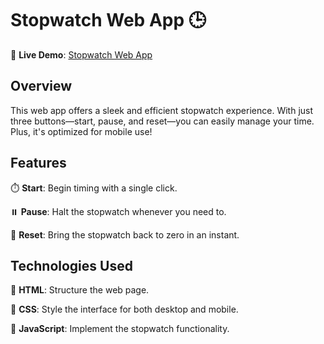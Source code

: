 # Stopwatch Web App 🕒

🚀 **Live Demo**: [Stopwatch Web App](https://malikaaqil.github.io/stopWatch/)

## Overview

This web app offers a sleek and efficient stopwatch experience. With just three buttons—start, pause, and reset—you can easily manage your time. Plus, it's optimized for mobile use!

## Features

⏱️ **Start**: Begin timing with a single click.

⏸️ **Pause**: Halt the stopwatch whenever you need to.

🔄 **Reset**: Bring the stopwatch back to zero in an instant.

## Technologies Used

🔧 **HTML**: Structure the web page.

🎨 **CSS**: Style the interface for both desktop and mobile.

🧩 **JavaScript**: Implement the stopwatch functionality.
